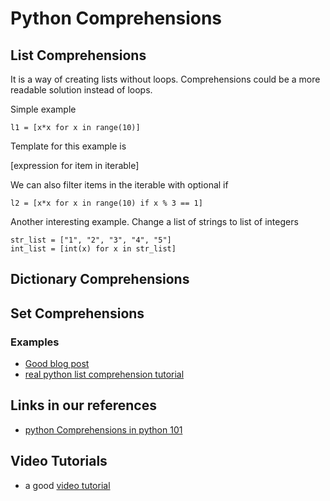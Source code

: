 #  Python Comprehensions


## List Comprehensions



It is a way of creating lists without loops.
Comprehensions could be a more readable solution instead of loops.



Simple example


	l1 = [x*x for x in range(10)]



Template for this example is

[expression for item in iterable]


We can also filter items in the iterable with optional if



	l2 = [x*x for x in range(10) if x % 3 == 1]

Another interesting example.
Change a list of strings to list of integers


	str_list = ["1", "2", "3", "4", "5"]
	int_list = [int(x) for x in str_list]


## Dictionary Comprehensions


## Set Comprehensions


### Examples

- [Good blog post](https://towardsdatascience.com/11-examples-to-master-python-list-comprehensions-33c681b56212)
- [real python list comprehension tutorial](https://realpython.com/list-comprehension-python/)


## Links in our references

- [python Comprehensions in python 101](https://python101.pythonlibrary.org/chapter6_comprehensions.html)



## Video Tutorials

- a good [video tutorial](https://youtu.be/1HlyKKiGg-4)



